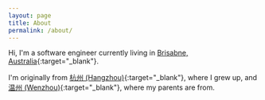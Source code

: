 ```yaml
---
layout: page
title: About
permalink: /about/
---
```


Hi,
I'm a software engineer currently living in [Brisabne, Australia](https://en.wikipedia.org/wiki/Brisbane){:target="_blank"}.

I'm originally from [杭州 (Hangzhou)](https://en.wikipedia.org/wiki/Hangzhou){:target="_blank"}, where I grew up, and [温州 (Wenzhou)](https://en.wikipedia.org/wiki/Wenzhou){:target="_blank"}, where my parents are from.


